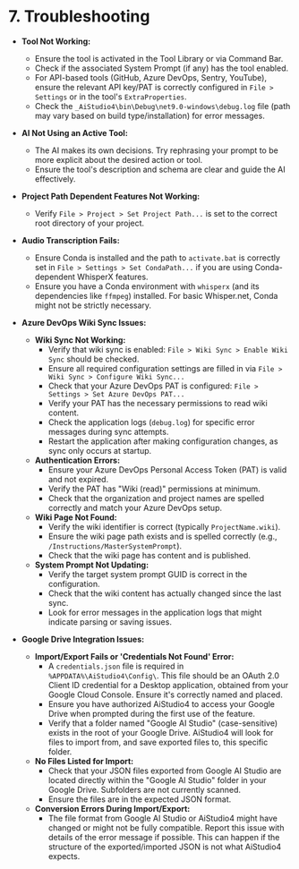 ﻿# 7. Troubleshooting

*   **Tool Not Working:**
    *   Ensure the tool is activated in the Tool Library or via Command Bar.
    *   Check if the associated System Prompt (if any) has the tool enabled.
    *   For API-based tools (GitHub, Azure DevOps, Sentry, YouTube), ensure the relevant API key/PAT is correctly configured in `File > Settings` or in the tool's `ExtraProperties`.
    *   Check the `_AiStudio4\bin\Debug\net9.0-windows\debug.log` file (path may vary based on build type/installation) for error messages.
*   **AI Not Using an Active Tool:**
    *   The AI makes its own decisions. Try rephrasing your prompt to be more explicit about the desired action or tool.
    *   Ensure the tool's description and schema are clear and guide the AI effectively.
*   **Project Path Dependent Features Not Working:**
    *   Verify `File > Project > Set Project Path...` is set to the correct root directory of your project.
*   **Audio Transcription Fails:**
    *   Ensure Conda is installed and the path to `activate.bat` is correctly set in `File > Settings > Set CondaPath...` if you are using Conda-dependent WhisperX features.
    *   Ensure you have a Conda environment with `whisperx` (and its dependencies like `ffmpeg`) installed. For basic Whisper.net, Conda might not be strictly necessary.

*   **Azure DevOps Wiki Sync Issues:**
    *   **Wiki Sync Not Working:**
        *   Verify that wiki sync is enabled: `File > Wiki Sync > Enable Wiki Sync` should be checked.
        *   Ensure all required configuration settings are filled in via `File > Wiki Sync > Configure Wiki Sync...`
        *   Check that your Azure DevOps PAT is configured: `File > Settings > Set Azure DevOps PAT...`
        *   Verify your PAT has the necessary permissions to read wiki content.
        *   Check the application logs (`debug.log`) for specific error messages during sync attempts.
        *   Restart the application after making configuration changes, as sync only occurs at startup.
    *   **Authentication Errors:**
        *   Ensure your Azure DevOps Personal Access Token (PAT) is valid and not expired.
        *   Verify the PAT has "Wiki (read)" permissions at minimum.
        *   Check that the organization and project names are spelled correctly and match your Azure DevOps setup.
    *   **Wiki Page Not Found:**
        *   Verify the wiki identifier is correct (typically `ProjectName.wiki`).
        *   Ensure the wiki page path exists and is spelled correctly (e.g., `/Instructions/MasterSystemPrompt`).
        *   Check that the wiki page has content and is published.
    *   **System Prompt Not Updating:**
        *   Verify the target system prompt GUID is correct in the configuration.
        *   Check that the wiki content has actually changed since the last sync.
        *   Look for error messages in the application logs that might indicate parsing or saving issues.

*   **Google Drive Integration Issues:**
    *   **Import/Export Fails or 'Credentials Not Found' Error:**
        *   A `credentials.json` file is required in `%APPDATA%\AiStudio4\Config\`. This file should be an OAuth 2.0 Client ID credential for a Desktop application, obtained from your Google Cloud Console. Ensure it's correctly named and placed.
        *   Ensure you have authorized AiStudio4 to access your Google Drive when prompted during the first use of the feature.
        *   Verify that a folder named "Google AI Studio" (case-sensitive) exists in the root of your Google Drive. AiStudio4 will look for files to import from, and save exported files to, this specific folder.
    *   **No Files Listed for Import:**
        *   Check that your JSON files exported from Google AI Studio are located directly within the "Google AI Studio" folder in your Google Drive. Subfolders are not currently scanned.
        *   Ensure the files are in the expected JSON format.
    *   **Conversion Errors During Import/Export:**
        *   The file format from Google AI Studio or AiStudio4 might have changed or might not be fully compatible. Report this issue with details of the error message if possible. This can happen if the structure of the exported/imported JSON is not what AiStudio4 expects.

